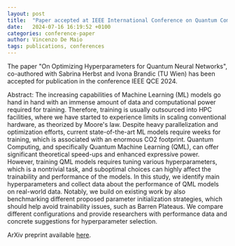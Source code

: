 ```yaml
---
layout: post
title:  "Paper accepted at IEEE International Conference on Quantum Computing and Engineering"
date:   2024-07-16 16:19:52 +0100
categories: conference-paper
author: Vincenzo De Maio
tags: publications, conferences
---
```

The paper "On Optimizing Hyperparameters for Quantum Neural Networks", co-authored with Sabrina Herbst and Ivona Brandic (TU Wien) has been accepted for publication in the conference IEEE QCE 2024.

Abstract: The increasing capabilities of Machine Learning (ML) models go hand in hand with an immense amount of data and computational power required for training. Therefore, training is usually outsourced into HPC facilities, where we have started to experience limits in scaling conventional hardware, as theorized by Moore's law. Despite heavy parallelization and optimization efforts, current state-of-the-art ML models require weeks for training, which is associated with an enormous CO2 footprint. Quantum Computing, and specifically Quantum Machine Learning (QML), can offer significant theoretical speed-ups and enhanced expressive power. However, training QML models requires tuning various hyperparameters, which is a nontrivial task, and suboptimal choices can highly affect the trainability and performance of the models. In this study, we identify main hyperparameters and collect data about the performance of QML models on real-world data. Notably, we build on existing work by also benchmarking different proposed parameter initialization strategies, which should help avoid trainability issues, such as Barren Plateaus. We compare different configurations and provide researchers with performance data and concrete suggestions for hyperparameter selection. 

ArXiv preprint available [here](https://arxiv.org/pdf/2403.18579).
